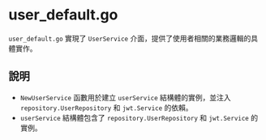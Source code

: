 # user_default.go

`user_default.go` 實現了 `UserService` 介面，提供了使用者相關的業務邏輯的具體實作。

## 說明

- `NewUserService` 函數用於建立 `userService` 結構體的實例，並注入 `repository.UserRepository` 和 `jwt.Service` 的依賴。
- `userService` 結構體包含了 `repository.UserRepository` 和 `jwt.Service` 的實例。
